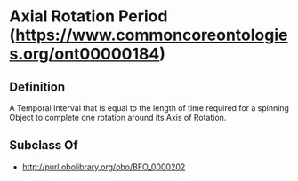 # Axial Rotation Period (https://www.commoncoreontologies.org/ont00000184)

## Definition
A Temporal Interval that is equal to the length of time required for a spinning Object to complete one rotation around its Axis of Rotation.

## Subclass Of
- http://purl.obolibrary.org/obo/BFO_0000202

